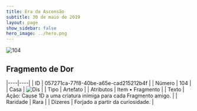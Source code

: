 ```yaml
---
title: Era da Ascensão
subtitle: 30 de maio de 2019
layout: page
show_sidebar: false
hero_image: ../hero.png
---
```


![104](https://cdn.keyforgegame.com/media/card_front/pt/435_104_F8RRR7CCG94M_pt.png)

## Fragmento de Dor

|----|----|
| ID | 057271ca-77f8-40be-a65e-cad215212b4f |
| Número | 104 |
| Casa | ![Dis](https://archonarcana.com/images/thumb/e/e8/Dis.png/22px-Dis.png "Dis") |
| Tipo | Artefato |
| Atributos | Item • Fragmento |
| Texto | Ação: Cause 1D a uma criatura inimiga para cada Fragmento amigo. |
| Raridade | Rara |
| Dizeres | Forjado a partir da curiosidade. |
